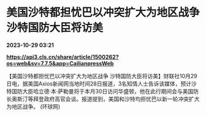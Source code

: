 # 美国沙特都担忧巴以冲突扩大为地区战争 沙特国防大臣将访美

**2023-10-29 03:21**

**https://api3.cls.cn/share/article/1500262?os=web&sv=7.7.5&app=CailianpressWeb**

【美国沙特都担忧巴以冲突扩大为地区战争 沙特国防大臣将访美】财联社10月29日电，据美国Axios新闻网当地时间28日报道，3名知情人士告诉该媒体，预计沙特国防大臣哈立德·本·萨勒曼将于本月30日访问华盛顿，他在此行期间会与美国防长奥斯汀等拜登政府高官会谈。报道提到，美国和沙特均担忧巴以新一轮冲突扩大为地区战争。 (环球网)
